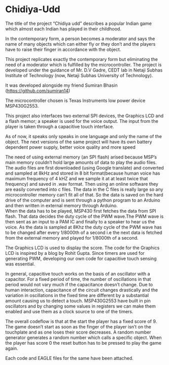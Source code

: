# Chidiya-Udd
The title of the project “Chidiya udd” describes a popular Indian game which almost each Indian has played in their childhood. 

In the contemporary form, a person becomes a moderator and says the name of many objects which can either fly or they don’t and the players have to raise their finger in accordance with the object. 

This project replicates exactly the contemporary form but eliminating the need of a moderator which is fulfilled by the microcontroller. 
The project is developed under the guidance of Mr. D.V Gadre, CEDT lab in Netaji Subhas Institute of Technology (now, Netaji Subhas University of Technology). 

It was developed alongside my friend Sumiran Bhasin (https://github.com/sumiran14)

The microcontroller chosen is Texas Instruments low power device MSP430G2553.  

This project also interfaces two external SPI devices, the Graphics LCD and a flash memor; a speaker is used for the voice output.
The input from the player  is taken through a capacitive touch interface. 

As of now, it speaks only speaks in one language and only the name of the object. The next versions of the same project will have its own battery dependent power supply, better voice quality and more speed

The need of using external memory (an SPI flash) arised because MSP’s main memory couldn’t hold large amounts of data to play the audio files. 
The audio files are first downloaded (using Google translate) and converted and sampled at 8kHz and stored in 8 bit format(because human voice has maximum frequency of 4 kHZ and we sample it at at least twice that frequency) 
and saved in .wav format. Then using an online software they are easily converted into c files. 
The data in the C files is really large so any microcontroller memory can’t fit all of that. 
So the data is saved on the hard drive of the computer and is sent through a python program to an Arduino and then written in external memory through Arduino.  
When the data has to be played, MSP430 first fetches the data from SPI flash. 
That data decides the duty cycle of the PWM wave.The PWM wave is then sent as an input to a PAM IC and finally to a speaker to hear us the voice. As the data is sampled at 8Khz the duty cycle of the PWM wave has to be changed after every 1/8000th of a second i.e the next data is fetched from the external memory and played for 1/8000th of a second. 

The Graphics LCD is used to display the score. The code for the Graphics LCD is inspired by a blog by Rohit Gupta. 
Since timers are used for generating PWM, developing our own code for capacitive touch sensing was essential. 

In general, capacitive touch works on the basis of an oscillator with a capacitor. 
For a fixed period of time, the number of oscillations in that period would not vary much if the capacitance doesn’t change. 
Due to human interaction, capacitance of the circuit changes drastically and the variation in oscillations in the fixed time are different by a substantial amount causing us to detect a touch. 
MSP430G2553 have built in pin oscillators and by changing some values in registers we can make them enabled and use them as a clock source to one of the timers. 

The overall codeflow is that at the start the player has a fixed score of 9. The game doesn’t start as soon as the finger of the player isn’t on the touchplate and as one loses their score decreases. A random number generator generates a random number which calls a specific object. When the player has score 0 the reset button has to be pressed to play the game again.

Each code and EAGLE files for the same have been attached.
